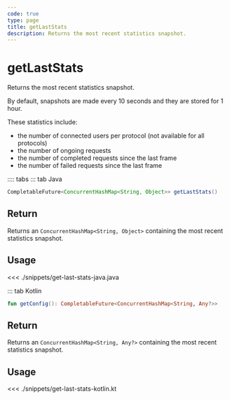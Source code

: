```yaml
---
code: true
type: page
title: getLastStats
description: Returns the most recent statistics snapshot.
---
```


# getLastStats

Returns the most recent statistics snapshot.

By default, snapshots are made every 10 seconds and they are stored for 1 hour.

These statistics include:

- the number of connected users per protocol (not available for all protocols)
- the number of ongoing requests
- the number of completed requests since the last frame
- the number of failed requests since the last frame

:::: tabs
::: tab Java

```java
CompletableFuture<ConcurrentHashMap<String, Object>> getLastStats()
```

## Return

Returns an `ConcurrentHashMap<String, Object>` containing the most recent statistics snapshot.

## Usage

<<< ./snippets/get-last-stats-java.java

::: tab Kotlin

```kotlin
fun getConfig(): CompletableFuture<ConcurrentHashMap<String, Any?>>
```

## Return

Returns an `ConcurrentHashMap<String, Any?>` containing the most recent statistics snapshot.

## Usage

<<< ./snippets/get-last-stats-kotlin.kt
